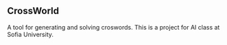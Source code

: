 ## CrossWorld

A tool for generating and solving croswords. This is a project for AI class at Sofia University.